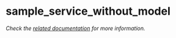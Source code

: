 # sample_service_without_model

_Check the [related documentation](https://csia-pme.github.io/csia-pme/reference/sample-service-without-model) for more information._
